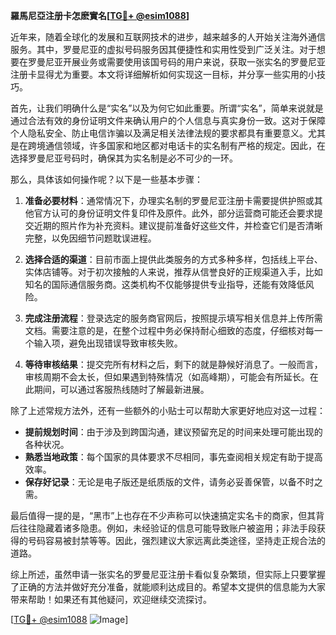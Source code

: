**羅馬尼亞注册卡怎麽實名[[TG💪+ @esim1088](https://t.me/s/esim1088)]**

近年来，随着全球化的发展和互联网技术的进步，越来越多的人开始关注海外通信服务。其中，罗曼尼亚的虚拟号码服务因其便捷性和实用性受到广泛关注。对于想要在罗曼尼亚开展业务或需要使用该国号码的用户来说，获取一张实名的罗曼尼亚注册卡显得尤为重要。本文将详细解析如何实现这一目标，并分享一些实用的小技巧。

首先，让我们明确什么是“实名”以及为何它如此重要。所谓“实名”，简单来说就是通过合法有效的身份证明文件来确认用户的个人信息与真实身份一致。这对于保障个人隐私安全、防止电信诈骗以及满足相关法律法规的要求都具有重要意义。尤其是在跨境通信领域，许多国家和地区都对电话卡的实名制有严格的规定。因此，在选择罗曼尼亚号码时，确保其为实名制是必不可少的一环。

那么，具体该如何操作呢？以下是一些基本步骤：

1. **准备必要材料**：通常情况下，办理实名制的罗曼尼亚注册卡需要提供护照或其他官方认可的身份证明文件复印件及原件。此外，部分运营商可能还会要求提交近期的照片作为补充资料。建议提前准备好这些文件，并检查它们是否清晰完整，以免因细节问题耽误进程。

2. **选择合适的渠道**：目前市面上提供此类服务的方式多种多样，包括线上平台、实体店铺等。对于初次接触的人来说，推荐从信誉良好的正规渠道入手，比如知名的国际通信服务商。这类机构不仅能够提供专业指导，还能有效降低风险。

3. **完成注册流程**：登录选定的服务商官网后，按照提示填写相关信息并上传所需文档。需要注意的是，在整个过程中务必保持耐心细致的态度，仔细核对每一个输入项，避免出现错误导致审核失败。

4. **等待审核结果**：提交完所有材料之后，剩下的就是静候好消息了。一般而言，审核周期不会太长，但如果遇到特殊情况（如高峰期），可能会有所延长。在此期间，可以通过客服热线随时了解最新进展。

除了上述常规方法外，还有一些额外的小贴士可以帮助大家更好地应对这一过程：

- **提前规划时间**：由于涉及到跨国沟通，建议预留充足的时间来处理可能出现的各种状况。
- **熟悉当地政策**：每个国家的具体要求不尽相同，事先查阅相关规定有助于提高效率。
- **保存好记录**：无论是电子版还是纸质版的文件，请务必妥善保管，以备不时之需。

最后值得一提的是，“黑市”上也存在不少声称可以快速搞定实名卡的商家，但其背后往往隐藏着诸多隐患。例如，未经验证的信息可能导致账户被盗用；非法手段获得的号码容易被封禁等等。因此，强烈建议大家远离此类途径，坚持走正规合法的道路。

综上所述，虽然申请一张实名的罗曼尼亚注册卡看似复杂繁琐，但实际上只要掌握了正确的方法并做好充分准备，就能顺利达成目的。希望本文提供的信息能为大家带来帮助！如果还有其他疑问，欢迎继续交流探讨。

[[TG💪+ @esim1088](https://t.me/s/esim1088) ![Image](https://i.postimg.cc/4NQfJmqS/Snipaste-2025-05-13-00-14-12.png)]